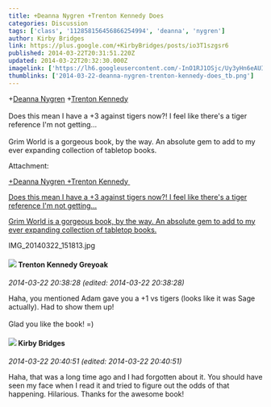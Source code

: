 ```yaml
---
title: +Deanna Nygren +Trenton Kennedy Does
categories: Discussion
tags: ['class', '112858156456866254994', 'deanna', 'nygren']
author: Kirby Bridges
link: https://plus.google.com/+KirbyBridges/posts/io3T1szgsr6
published: 2014-03-22T20:31:51.220Z
updated: 2014-03-22T20:32:30.000Z
imagelink: ['https://lh6.googleusercontent.com/-InO1RJ1OSjc/Uy3yHn6eAUI/AAAAAAAABe8/NlOQvX72Qtk/w2048-h1223/IMG_20140322_151813.jpg']
thumblinks: ['2014-03-22-deanna-nygren-trenton-kennedy-does_tb.png']
---
```


<span class="proflinkWrapper"><span class="proflinkPrefix">+</span><a class="proflink" href="https://plus.google.com/112858156456866254994" oid="112858156456866254994">Deanna Nygren</a></span> <span class="proflinkWrapper"><span class="proflinkPrefix">+</span><a class="proflink" href="https://plus.google.com/105533087046914570553" oid="105533087046914570553">Trenton Kennedy</a></span> <br /><br />Does this mean I have a +3 against tigers now?! I feel like there&#39;s a tiger reference I&#39;m not getting...<br /><br />Grim World is a gorgeous book, by the way. An absolute gem to add to my ever expanding collection of tabletop books.


Attachment:

<a href='https://plus.google.com/photos/115364619294761102138/albums/0/5993712891887223106?sqi=100084733231320276299&sqsi=495ab0e7-7352-40c7-9718-677d19c9273e'>+Deanna Nygren +Trenton Kennedy 

Does this mean I have a +3 against tigers now?! I feel like there's a tiger reference I'm not getting...

Grim World is a gorgeous book, by the way. An absolute gem to add to my ever expanding collection of tabletop books.</a>


IMG_20140322_151813.jpg
<div id='comment z12bzpfhjob3tvvzt04cgdqrkvqldjny1fw'>
  <h4><img src='{{site.baseurl}}//images/avatars/105533087046914570553_photo.jpg'> Trenton Kennedy Greyoak</h4>
      <p><cite>2014-03-22 20:38:28 (edited: 2014-03-22 20:38:28)</cite></p>
        <p>Haha, you mentioned Adam gave you a +1 vs tigers (looks like it was Sage actually). Had to show them up!<br /><br />Glad you like the book! =)</p>
</div>
        

<div id='comment z12bzpfhjob3tvvzt04cgdqrkvqldjny1fw'>
  <h4><img src='{{site.baseurl}}//images/avatars/115364619294761102138_photo.jpg'> Kirby Bridges</h4>
      <p><cite>2014-03-22 20:40:51 (edited: 2014-03-22 20:40:51)</cite></p>
        <p>Haha, that was a long time ago and I had forgotten about it. You should have seen my face when I read it and tried to figure out the odds of that happening. Hilarious. Thanks for the awesome book!</p>
</div>
        